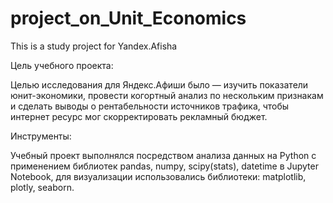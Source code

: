# project_on_Unit_Economics
This is a study project for Yandex.Afisha

Цель учебного проекта:

Целью исследования для Яндекс.Афиши было — изучить показатели юнит-экономики, провести когортный анализ по нескольким признакам и сделать выводы о рентабельности источников трафика, чтобы интернет ресурс мог скорректировать рекламный бюджет. 

Инструменты:

Учебный проект выполнялся посредством анализа данных на Python с применением библиотек pandas, numpy, scipy(stats), datetime в Jupyter Notebook, для визуализации использовались библиотеки: matplotlib, plotly, seaborn.
